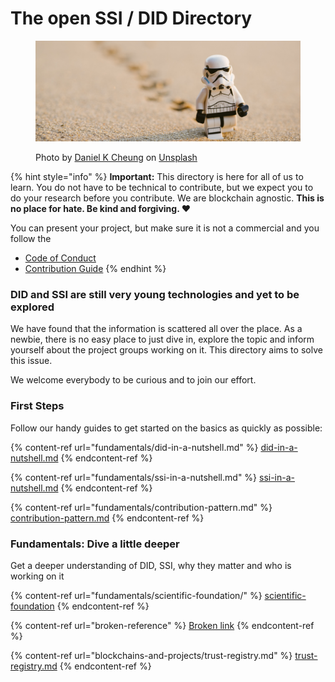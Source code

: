 # The open SSI / DID Directory

<figure><img src=".gitbook/assets/daniel-k-cheung-cPF2nlWcMY4-unsplash.jpg" alt=""><figcaption><p>Photo by <a href="https://unsplash.com/@danielkcheung?utm_source=unsplash&#x26;utm_medium=referral&#x26;utm_content=creditCopyText">Daniel K Cheung</a> on <a href="https://unsplash.com/?utm_source=unsplash&#x26;utm_medium=referral&#x26;utm_content=creditCopyText">Unsplash</a></p></figcaption></figure>



{% hint style="info" %}
**Important:** This directory is here for all of us to learn. You do not have to be technical to contribute, but we expect you to do your research before you contribute. We are blockchain agnostic. **This is no place for hate. Be kind and forgiving. ❤️**&#x20;

You can present your project, but make sure it is not a commercial and you follow the

* [Code of Conduct](CODE\_OF\_CONDUCT.md)
* [Contribution Guide](CONTRIBUTING.md)
{% endhint %}

### DID and SSI are still very young technologies and yet to be explored &#x20;

We have found that the information is scattered all over the place. As a newbie, there is no easy place to just dive in, explore the topic and inform yourself about the project groups working on it. This directory aims to solve this issue.

We welcome everybody to be curious and to join our effort.

### First Steps

Follow our handy guides to get started on the basics as quickly as possible:

{% content-ref url="fundamentals/did-in-a-nutshell.md" %}
[did-in-a-nutshell.md](fundamentals/did-in-a-nutshell.md)
{% endcontent-ref %}

{% content-ref url="fundamentals/ssi-in-a-nutshell.md" %}
[ssi-in-a-nutshell.md](fundamentals/ssi-in-a-nutshell.md)
{% endcontent-ref %}

{% content-ref url="fundamentals/contribution-pattern.md" %}
[contribution-pattern.md](fundamentals/contribution-pattern.md)
{% endcontent-ref %}

### Fundamentals: Dive a little deeper

Get a deeper understanding of DID, SSI, why they matter and who is working on it

{% content-ref url="fundamentals/scientific-foundation/" %}
[scientific-foundation](fundamentals/scientific-foundation/)
{% endcontent-ref %}

{% content-ref url="broken-reference" %}
[Broken link](broken-reference)
{% endcontent-ref %}

{% content-ref url="blockchains-and-projects/trust-registry.md" %}
[trust-registry.md](blockchains-and-projects/trust-registry.md)
{% endcontent-ref %}
